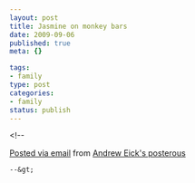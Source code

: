 ```yaml
--- 
layout: post
title: Jasmine on monkey bars
date: 2009-09-06
published: true
meta: {}

tags: 
- family
type: post
categories: 
- family
status: publish
---
```

&lt;!--  

  [Posted via email](http://posterous.com)   from [Andrew Eick's posterous](http://posterous.andyeick.com/jasmine-on-monkey-bars)  

    --&gt;
